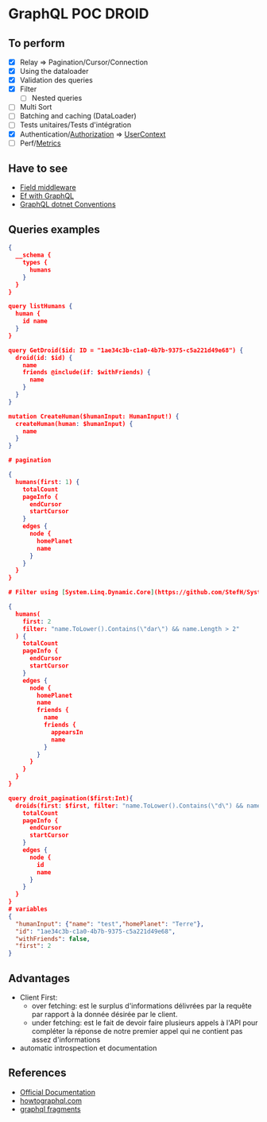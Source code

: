 # GraphQL POC DROID

## To perform

- [x] Relay => Pagination/Cursor/Connection
- [x] Using the dataloader
- [x] Validation des queries
- [x] Filter
  - [ ] Nested queries
- [ ] Multi Sort
- [ ] Batching and caching (DataLoader)
- [ ] Tests unitaires/Tests d'intégration
- [x] Authentication/[Authorization][Graph_authorization] => [UserContext][UserContext]
- [ ] Perf/[Metrics][Metrics]

## Have to see

- [Field middleware](https://graphql-dotnet.github.io/docs/getting-started/field-middleware)
- [Ef with GraphQL](https://hackernoon.com/how-to-implement-generic-queries-by-combining-entityframework-core-and-graphql-net-77ac8faf4a22)
- [GraphQL dotnet Conventions](https://medium.com/@whuysentruit/from-query-to-mutation-with-graphql-conventions-and-asp-net-core-87845f0a2fbd)
## Queries examples

```json
{
  __schema {
    types {
      humans
    }
  }
}

query listHumans {
  human {
    id name
  }
}

query GetDroid($id: ID = "1ae34c3b-c1a0-4b7b-9375-c5a221d49e68") {
  droid(id: $id) {
    name
    friends @include(if: $withFriends) {
      name
    }
  }
}

mutation CreateHuman($humanInput: HumanInput!) {
  createHuman(human: $humanInput) {
    name
  }
}

# pagination

{
  humans(first: 1) {
    totalCount
    pageInfo {
      endCursor
      startCursor
    }
    edges {
      node {
        homePlanet
        name
      }
    }
  }
}

# Filter using [System.Linq.Dynamic.Core](https://github.com/StefH/System.Linq.Dynamic.Core)

{
  humans(
    first: 2
    filter: "name.ToLower().Contains(\"dar\") && name.Length > 2"
  ) {
    totalCount
    pageInfo {
      endCursor
      startCursor
    }
    edges {
      node {
        homePlanet
        name
        friends {
          name
          friends {
            appearsIn
            name
          }
        }
      }
    }
  }
}

query droit_pagination($first:Int){
  droids(first: $first, filter: "name.ToLower().Contains(\"d\") && name.Length > 2") {
    totalCount
    pageInfo {
      endCursor
      startCursor
    }
    edges {
      node {
        id
        name
      }
    }
  }
}
# variables
{
  "humanInput": {"name": "test","homePlanet": "Terre"},
  "id": "1ae34c3b-c1a0-4b7b-9375-c5a221d49e68",
  "withFriends": false,
  "first": 2
}
```

## Advantages

- Client First:
  - over fetching: est le surplus d'informations délivrées par la requête par rapport à la donnée désirée par le client.
  - under fetching: est le fait de devoir faire plusieurs appels à l'API pour compléter la réponse de notre premier appel qui ne contient pas assez d'informations
- automatic introspection et documentation

## References

- [Official Documentation](https://graphql.org/learn)
- [howtographql.com](https://www.howtographql.com)
- [graphql fragments](https://medium.com/graphql-mastery/graphql-fragments-and-how-to-use-them-8ee30b44f59e)

[Graph_authorization]:https://graphql-dotnet.github.io/docs/getting-started/authorization/
[UserContext]:https://graphql-dotnet.github.io/docs/getting-started/user-context
[Metrics]:https://graphql-dotnet.github.io/docs/getting-started/metrics